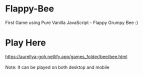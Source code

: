 # Flappy-Bee
First Game using Pure Vanilla JavaScript - Flappy Grumpy Bee :}

# Play Here
https://aurellya-goh.netlify.app/games_folder/bee/bee.html
<br/><br/>
Note: It can be played on both desktop and mobile
